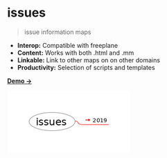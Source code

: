# issues

> issue information maps

- **Interop:** Compatible with freeplane
- **Content:** Works with both .html and .mm
- **Linkable:** Link to other maps on on other domains
- **Productivity:** Selection of scripts and templates

[**Demo →**](https://melvincarvalho.github.io/issues/)


![webmaps](https://raw.githubusercontent.com/melvincarvalho/issues/gh-pages/index.html_files/image.png)
